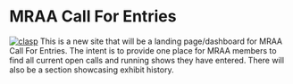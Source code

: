 # MRAA Call For Entries
[![clasp](https://img.shields.io/badge/built%20with-clasp-4285f4.svg)](https://github.com/google/clasp)
This is a new site that will be a landing page/dashboard for MRAA Call For Entries. The intent is to provide one place for MRAA members to find all current open calls and running shows they have entered. There will also be a section showcasing exhibit history.
